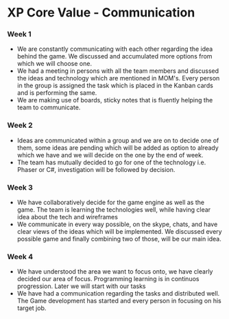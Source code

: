 # XP Core Value - Communication
### Week 1
* We are constantly communicating with each other regarding the idea behind the game. We discussed and accumulated more options from which we will choose one.
* We had a meeting in persons with all the team members and discussed the ideas and technology which are mentioned in MOM's.
Every person in the group is assigned the task which is placed in the Kanban cards and is performing the same.
* We are making use of boards, sticky notes that is fluently helping the team to communicate. 

### Week 2
* Ideas are communicated within a group and we are on to decide one of them, some ideas are pending which will be added as option to already which we have and we will decide on the one by the end of week.
* The team has mutually decided to go for one of the technology i.e. Phaser or C#, investigation will be followed by decision.



### Week 3
* We have collaboratively decide for the game engine as well as the game. The team is learning  the technologies well, while having clear idea about the tech and wireframes
* We communicate in every way possible, on the skype, chats, and have clear views of the ideas which will be implemented. We discussed every possible game and finally combining two of those, will be our main idea.


### Week 4
* We have understood the area we want to focus onto, we have clearly decided our area of focus. Programming learning is in continuos progression. Later we will start with our tasks
* We have had a communication regarding the tasks and distributed well. The Game development has started and every person in focusing on his target job.